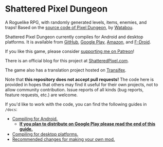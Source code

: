 # Shattered Pixel Dungeon

A Roguelike RPG, with randomly generated levels, items, enemies, and traps! Based on the [source code of Pixel Dungeon](https://github.com/00-Evan/pixel-dungeon-gradle), by [Watabou](https://www.watabou.ru).

Shattered Pixel Dungeon currently compiles for Android and desktop platforms. It is available from [GitHub](https://github.com/00-Evan/shattered-pixel-dungeon/releases), [Google Play](https://play.google.com/store/apps/details?id=com.shatteredpixel.shatteredpixeldungeon), [Amazon](https://www.amazon.com/Shattered-Pixel-Dungeon/dp/B00OH2C21M), and [F-Droid](https://f-droid.org/repository/browse/?fdid=com.shatteredpixel.shatteredpixeldungeon).

If you like this game, please consider [supporting me on Patreon](https://www.patreon.com/roguenight)!

There is an official blog for this project at [ShatteredPixel.com](https://www.patreon.com/roguenight).

The game also has a translation project hosted on [Transifex](https://www.transifex.com/team-rosemari/tomorrows-roguenight/).

Note that **this repository does not accept pull requests!** The code here is provided in hopes that others may find it useful for their own projects, not to allow community contribution. Issue reports of all kinds (bug reports, feature requests, etc.) are welcome.

If you'd like to work with the code, you can find the following guides in `/docs`:
- [Compiling for Android.](docs/getting-started-android.md)
    - **[If you plan to distribute on Google Play please read the end of this guide.](docs/getting-started-android.md#distributing-your-apk)**
- [Compiling for desktop platforms.](docs/getting-started-desktop.md)
- [Recommended changes for making your own mod.](docs/recommended-changes.md)